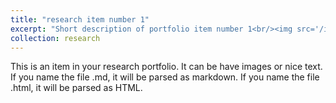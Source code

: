 ```yaml
---
title: "research item number 1"
excerpt: "Short description of portfolio item number 1<br/><img src='/images/500x300.png'>"
collection: research
---
```


This is an item in your research portfolio. It can be have images or nice text. If you name the file .md, it will be parsed as markdown. If you name the file .html, it will be parsed as HTML. 
